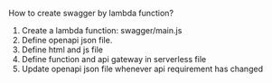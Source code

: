 How to create swagger by lambda function?
1. Create a lambda function: swagger/main.js
2. Define openapi json file.
3. Define html and js file
4. Define function and api gateway in serverless file
5. Update openapi json file whenever api requirement has changed